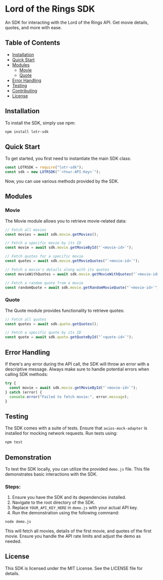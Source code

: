 # Lord of the Rings SDK

An SDK for interacting with the Lord of the Rings API. Get movie details, quotes, and more with ease.

## Table of Contents

- [Installation](#installation)
- [Quick Start](#quick-start)
- [Modules](#modules)
  - [Movie](#movie)
  - [Quote](#quote)
- [Error Handling](#error-handling)
- [Testing](#testing)
- [Contributing](#contributing)
- [License](#license)

## Installation

To install the SDK, simply use npm:

```bash
npm install lotr-sdk
```

## Quick Start

To get started, you first need to instantiate the main SDK class:

```javascript
const LOTRSDK = require("lotr-sdk");
const sdk = new LOTRSDK("`<Your-API-Key>`");
```

Now, you can use various methods provided by the SDK.

## Modules

### Movie

The Movie module allows you to retrieve movie-related data:

```javascript
// Fetch all movies
const movies = await sdk.movie.getMovies();

// Fetch a specific movie by its ID
const movie = await sdk.movie.getMovieById("`<movie-id>`");

// Fetch quotes for a specific movie
const quotes = await sdk.movie.getMovieQuotes("`<movie-id>`");

// Fetch a movie's details along with its quotes
const movieWithQuotes = await sdk.movie.getMovieWithQuotes("`<movie-id>`");

// Fetch a random quote from a movie
const randomQuote = await sdk.movie.getRandomMovieQuote("`<movie-id>`");
```

### Quote

The Quote module provides functionality to retrieve quotes:

```javascript
// Fetch all quotes
const quotes = await sdk.quote.getQuotes();

// Fetch a specific quote by its ID
const quote = await sdk.quote.getQuoteById("`<quote-id>`");
```

## Error Handling

If there's any error during the API call, the SDK will throw an error with a descriptive message. Always make sure to handle potential errors when calling SDK methods:

```javascript
try {
  const movie = await sdk.movie.getMovieById("`<movie-id>`");
} catch (error) {
  console.error("Failed to fetch movie:", error.message);
}
```

## Testing

The SDK comes with a suite of tests. Ensure that `axios-mock-adapter` is installed for mocking network requests. Run tests using:

```bash
npm test
```

## Demonstration

To test the SDK locally, you can utilize the provided `demo.js` file. This file demonstrates basic interactions with the SDK.

### Steps:

1. Ensure you have the SDK and its dependencies installed.
2. Navigate to the root directory of the SDK.
3. Replace `YOUR_API_KEY_HERE` in `demo.js` with your actual API key.
4. Run the demonstration using the following command:

```bash
node demo.js
```

This will fetch all movies, details of the first movie, and quotes of the first movie. Ensure you handle the API rate limits and adjust the demo as needed.

## License

This SDK is licensed under the MIT License. See the LICENSE file for details.
